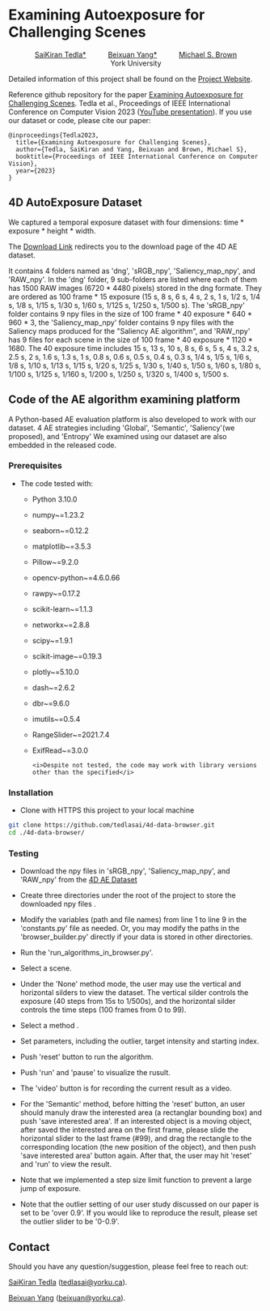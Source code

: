 # Examining Autoexposure for Challenging Scenes

<p align="center">
												<a href="https://sites.google.com/view/tedlasai/">SaiKiran Tedla*</a>
			&nbsp; &nbsp; &nbsp; &nbsp; &nbsp; 	<a href="https://beixuanyang.com/">Beixuan Yang*</a>
			&nbsp; &nbsp; &nbsp; &nbsp; &nbsp;	<a href="https://www.eecs.yorku.ca/~mbrown/">Michael S. Brown</a>
	<br>
	York University
</p>

[//]: # (<img src="./figures/MDP-NIMAT-fast-2.gif" width="100%" alt="teaser gif">)

Detailed information of this project shall be found on the [Project Website](https://ae-video.github.io/).

Reference github repository for the paper [Examining Autoexposure for Challenging Scenes](https://arxiv.org/pdf/2309.04542.pdf). Tedla et al., Proceedings of IEEE International Conference on Computer Vision 2023 ([YouTube presentation](https://www.youtube.com/watch?v=ZeHqNPD1UXg)). If you use our dataset or code, please cite our paper:
```
@inproceedings{Tedla2023,
  title={Examining Autoexposure for Challenging Scenes},
  author={Tedla, SaiKiran and Yang, Beixuan and Brown, Michael S},
  booktitle={Proceedings of IEEE International Conference on Computer Vision},
  year={2023}
}
```
## 4D AutoExposure Dataset
We captured a temporal exposure dataset with four dimensions: time * exposure * height * width.


The [Download Link](https://ln5.sync.com/dl/8b886b5b0/mp2h6pjc-3kkmhqr4-7gjgvpae-czxz58jn) redirects you to the download page of the 4D AE dataset. 

It contains 4 folders named as 'dng', 'sRGB_npy', 'Saliency_map_npy', and 'RAW_npy'.
In the 'dng' folder, 9 sub-folders are listed where each of them has 1500 RAW images (6720 * 4480 pixels) stored in the dng formate.
They are ordered as 100 frame * 15 exposure (15 s, 8 s, 6 s, 4 s, 2 s, 1 s, 1/2 s, 1/4 s, 1/8 s, 1/15 s, 1/30 s, 1/60 s,
1/125 s, 1/250 s, 1/500 s). The 'sRGB_npy' folder contains 9 npy files in the size of 100 frame * 40 exposure * 640 * 960 * 3,
the 'Saliency_map_npy' folder contains 9 npy files with the Saliency maps produced for the "Saliency AE algorithm",
and 'RAW_npy' has 9 files for each scene in the size of 100 frame * 40 exposure * 1120 * 1680. The 40 exposure time includes 15 s, 
13 s, 10 s, 8 s, 6 s, 5 s, 4 s, 3.2 s, 2.5 s, 2 s, 1.6 s, 1.3 s, 1 s, 0.8 s, 0.6 s, 0.5 s, 0.4 s, 0.3 s, 1/4 s, 1/5 s, 1/6 s, 1/8 s, 
1/10 s, 1/13 s, 1/15 s, 1/20 s, 1/25 s, 1/30 s, 1/40 s, 1/50 s, 1/60 s, 1/80 s, 1/100 s, 1/125 s, 1/160 s, 1/200 s, 1/250 s, 1/320 s,
1/400 s, 1/500 s.

[//]: # (## Our New Image Motion Attribute &#40;NIMAT&#41; Effect)

[//]: # (<img src="./figures/nimat.gif" width="100%" alt="NIMAT effect">)

## Code of the AE algorithm examining platform
A Python-based AE evaluation platform is also developed to work with our dataset. 4 AE strategies including 'Global',
'Semantic', 'Saliency'(we proposed), and 'Entropy' We examined using our dataset are also embedded in the released code.

### Prerequisites
* The code tested with:
	* Python 3.10.0 
    * numpy~=1.23.2
    * seaborn~=0.12.2
    * matplotlib~=3.5.3
    * Pillow~=9.2.0
    * opencv-python~=4.6.0.66
    * rawpy~=0.17.2
    * scikit-learn~=1.1.3
    * networkx~=2.8.8
    * scipy~=1.9.1
    * scikit-image~=0.19.3
    * plotly~=5.10.0
    * dash~=2.6.2
    * dbr~=9.6.0
    * imutils~=0.5.4
    * RangeSlider~=2021.7.4
    * ExifRead~=3.0.0

          <i>Despite not tested, the code may work with library versions other than the specified</i>

### Installation
* Clone with HTTPS this project to your local machine 
```bash
git clone https://github.com/tedlasai/4d-data-browser.git
cd ./4d-data-browser/
```

### Testing
* Download the npy files in 'sRGB_npy', 'Saliency_map_npy', and 'RAW_npy' from the [4D AE Dataset](https://ln5.sync.com/dl/8b886b5b0/mp2h6pjc-3kkmhqr4-7gjgvpae-czxz58jn)

* Create three directories under the root of the project to store the downloaded npy files .

* Modify the variables (path and file names) from line 1 to line 9 in the 'constants.py' file as needed. Or, you may modify
  the paths in the 'browser_builder.py' directly if your data is stored in other directories.
 
* Run the 'run_algorithms_in_browser.py'.

* Select a scene.

* Under the 'None' method mode, the user may use the vertical and horizontal silders to view the dataset. The vertical silder controls the exposure (40 steps from 15s to 1/500s), and the horizontal silder controls the time steps (100 frames from 0 to 99).

* Select a method .
  
* Set parameters, including the outlier, target intensity and starting index.

* Push 'reset' button to run the algorithm.

* Push 'run' and 'pause' to visualize the rusult.

* The 'video' button is for recording the current result as a video.

* For the 'Semantic' method, before hitting the 'reset' button, an user should manuly draw the interested area (a rectanglar bounding box) and push 'save interested area'. If an interested object is a moving object, after saved the interested area on the first frame, please slide the horizontal slider to the last frame (#99), and drag the rectangle to the corresponding location (the new position of the object), and then push 'save interested area' button again. After that, the user may hit 'reset' and 'run' to view the result.

* Note that we implemented a step size limit function to prevent a large jump of exposure.

* Note that the outlier setting of our user study discussed on our paper is set to be 'over 0.9'. If you would like to reproduce the result,
  please set the outlier slider to be '0-0.9'.

## Contact

Should you have any question/suggestion, please feel free to reach out:

[SaiKiran Tedla](https://techsaico.com/) (tedlasai@yorku.ca).

[Beixuan Yang](https://beixuanyang.com/) (beixuan@yorku.ca).
